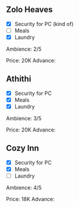 ## Zolo Heaves
- [x] Security for PC (kind of)
- [ ] Meals
- [x] Laundry

Ambience: 2/5

Price: 20K
Advance: 

## Athithi
- [x] Security for PC
- [x] Meals
- [x] Laundry

Ambience: 3/5

Price: 20K
Advance: 

## Cozy Inn
- [x] Security for PC
- [x] Meals
- [ ] Laundry

Ambience: 4/5

Price: 18K
Advance: 